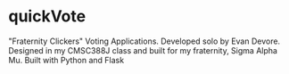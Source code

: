 # quickVote
"Fraternity Clickers" Voting Applications. 
Developed solo by Evan Devore. 
Designed in my CMSC388J class and built for my fraternity, Sigma Alpha Mu. Built with Python and Flask
